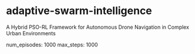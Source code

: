 # adaptive-swarm-intelligence
A Hybrid PSO-RL Framework for Autonomous Drone Navigation in Complex Urban Environments


 num_episodes: 1000
  max_steps: 1000